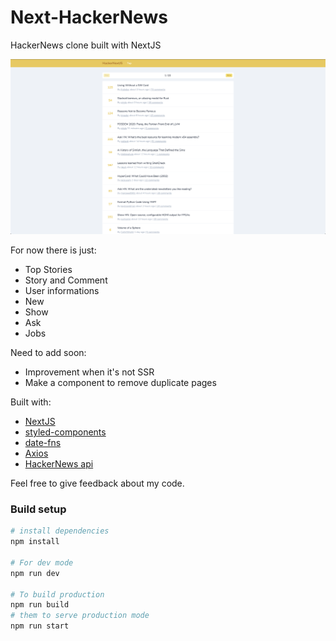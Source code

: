 # Next-HackerNews
HackerNews clone built with NextJS

![screenshot](public/screenshot.png "HackerNext screenshot")

For now there is just:
- Top Stories
- Story and Comment
- User informations
- New
- Show
- Ask
- Jobs

Need to add soon:
- Improvement when it's not SSR
- Make a component to remove duplicate pages

Built with:
- [NextJS]()
- [styled-components](https://styled-components.com/)
- [date-fns](https://date-fns.org/)
- [Axios](https://github.com/axios/axios)
- [HackerNews api](https://github.com/HackerNews/API)

Feel free to give feedback about my code.

### Build setup

```bash
# install dependencies
npm install

# For dev mode
npm run dev

# To build production
npm run build
# them to serve production mode
npm run start
```